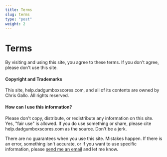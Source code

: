 ```yaml
---
title: Terms
slug: terms
type: "post"
weight: 2
---
```

# Terms

By visiting and using this site, you agree to these terms. If you don't agree, please don't use this site.

#### Copyright and Trademarks

This site, help.dadgumboxscores.com, and all of its contents are owned by Chris Gallo. All rights reserved.

#### How can I use this information?

Please don't copy, distribute, or redistribute any information on this site. Yes, "fair use" is allowed. If you do use something or share, please cite help.dadgumboxscores.com as the source. Don't be a jerk.

There are no guarantees when you use this site. Mistakes happen. If there is an error, something isn't accurate, or if you want to use specific information, please [send me an email](contact.md) and let me know.

